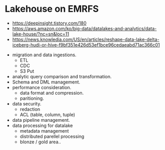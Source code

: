 # Lakehouse on EMRFS

* https://deepinsight.tistory.com/180
* https://aws.amazon.com/ko/big-data/datalakes-and-analytics/data-lake-house/?nc=sn&loc=11
* https://news.knowledia.com/US/en/articles/reshape-data-lake-delta-iceberg-hudi-or-hive-f9bf351e426d53ef1bce96cedaeabd71ac366c01

- migration and data ingestions.
    - ETL
    - CDC
    - S3 Put
- analytic query comparison and transformation.
- Schema and DML management.
- performance consideration.
    - data format and compression.
    - paritioning. 
- data security.
    - redaction
    - ACL (table, column, tuple)
- data pipeline management.
- data processing for datalake
    - metadata management
    - distributed parellel processing
    - blonze / gold area..

